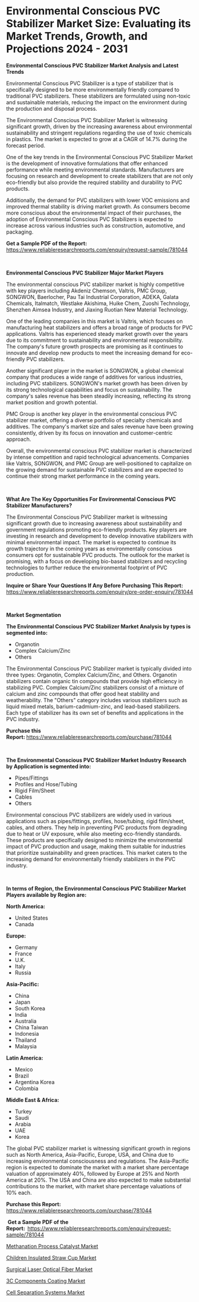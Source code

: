<p><h1>Environmental Conscious PVC Stabilizer Market Size: Evaluating its Market Trends, Growth, and Projections 2024 - 2031</h1></p><p><strong>Environmental Conscious PVC Stabilizer Market Analysis and Latest Trends</strong></p>
<p><p>Environmental Conscious PVC Stabilizer is a type of stabilizer that is specifically designed to be more environmentally friendly compared to traditional PVC stabilizers. These stabilizers are formulated using non-toxic and sustainable materials, reducing the impact on the environment during the production and disposal process.</p><p>The Environmental Conscious PVC Stabilizer Market is witnessing significant growth, driven by the increasing awareness about environmental sustainability and stringent regulations regarding the use of toxic chemicals in plastics. The market is expected to grow at a CAGR of 14.7% during the forecast period.</p><p>One of the key trends in the Environmental Conscious PVC Stabilizer Market is the development of innovative formulations that offer enhanced performance while meeting environmental standards. Manufacturers are focusing on research and development to create stabilizers that are not only eco-friendly but also provide the required stability and durability to PVC products.</p><p>Additionally, the demand for PVC stabilizers with lower VOC emissions and improved thermal stability is driving market growth. As consumers become more conscious about the environmental impact of their purchases, the adoption of Environmental Conscious PVC Stabilizers is expected to increase across various industries such as construction, automotive, and packaging.</p></p>
<p><strong>Get a Sample PDF of the Report:&nbsp;</strong> <a href="https://www.reliableresearchreports.com/enquiry/request-sample/781044">https://www.reliableresearchreports.com/enquiry/request-sample/781044</a></p>
<p>&nbsp;</p>
<p><strong>Environmental Conscious PVC Stabilizer Major Market Players</strong></p>
<p><p>The environmental conscious PVC stabilizer market is highly competitive with key players including Akdeniz Chemson, Valtris, PMC Group, SONGWON, Baerlocher, Pau Tai Industrial Corporation, ADEKA, Galata Chemicals, Italmatch, Westlake Akishima, Huike Chem, Zuoshi Technology, Shenzhen Aimsea Industry, and Jiaxing Ruotian New Material Technology.</p><p>One of the leading companies in this market is Valtris, which focuses on manufacturing heat stabilizers and offers a broad range of products for PVC applications. Valtris has experienced steady market growth over the years due to its commitment to sustainability and environmental responsibility. The company's future growth prospects are promising as it continues to innovate and develop new products to meet the increasing demand for eco-friendly PVC stabilizers.</p><p>Another significant player in the market is SONGWON, a global chemical company that produces a wide range of additives for various industries, including PVC stabilizers. SONGWON's market growth has been driven by its strong technological capabilities and focus on sustainability. The company's sales revenue has been steadily increasing, reflecting its strong market position and growth potential.</p><p>PMC Group is another key player in the environmental conscious PVC stabilizer market, offering a diverse portfolio of specialty chemicals and additives. The company's market size and sales revenue have been growing consistently, driven by its focus on innovation and customer-centric approach.</p><p>Overall, the environmental conscious PVC stabilizer market is characterized by intense competition and rapid technological advancements. Companies like Valtris, SONGWON, and PMC Group are well-positioned to capitalize on the growing demand for sustainable PVC stabilizers and are expected to continue their strong market performance in the coming years.</p></p>
<p>&nbsp;</p>
<p><strong>What Are The Key Opportunities For Environmental Conscious PVC Stabilizer Manufacturers?</strong></p>
<p><p>The Environmental Conscious PVC Stabilizer market is witnessing significant growth due to increasing awareness about sustainability and government regulations promoting eco-friendly products. Key players are investing in research and development to develop innovative stabilizers with minimal environmental impact. The market is expected to continue its growth trajectory in the coming years as environmentally conscious consumers opt for sustainable PVC products. The outlook for the market is promising, with a focus on developing bio-based stabilizers and recycling technologies to further reduce the environmental footprint of PVC production.</p></p>
<p><strong>Inquire or Share Your Questions If Any Before Purchasing This Report:</strong> <a href="https://www.reliableresearchreports.com/enquiry/pre-order-enquiry/781044">https://www.reliableresearchreports.com/enquiry/pre-order-enquiry/781044</a></p>
<p>&nbsp;</p>
<p><strong>Market Segmentation</strong></p>
<p><strong>The Environmental Conscious PVC Stabilizer Market Analysis by types is segmented into:</strong></p>
<p><ul><li>Organotin</li><li>Complex Calcium/Zinc</li><li>Others</li></ul></p>
<p><p>The Environmental Conscious PVC Stabilizer market is typically divided into three types: Organotin, Complex Calcium/Zinc, and Others. Organotin stabilizers contain organic tin compounds that provide high efficiency in stabilizing PVC. Complex Calcium/Zinc stabilizers consist of a mixture of calcium and zinc compounds that offer good heat stability and weatherability. The "Others" category includes various stabilizers such as liquid mixed metals, barium-cadmium-zinc, and lead-based stabilizers. Each type of stabilizer has its own set of benefits and applications in the PVC industry.</p></p>
<p><strong>Purchase this Report:&nbsp;</strong><a href="https://www.reliableresearchreports.com/purchase/781044">https://www.reliableresearchreports.com/purchase/781044</a></p>
<p>&nbsp;</p>
<p><strong>The Environmental Conscious PVC Stabilizer Market Industry Research by Application is segmented into:</strong></p>
<p><ul><li>Pipes/Fittings</li><li>Profiles and Hose/Tubing</li><li>Rigid Film/Sheet</li><li>Cables</li><li>Others</li></ul></p>
<p><p>Environmental conscious PVC stabilizers are widely used in various applications such as pipes/fittings, profiles, hose/tubing, rigid film/sheet, cables, and others. They help in preventing PVC products from degrading due to heat or UV exposure, while also meeting eco-friendly standards. These products are specifically designed to minimize the environmental impact of PVC production and usage, making them suitable for industries that prioritize sustainability and green practices. This market caters to the increasing demand for environmentally friendly stabilizers in the PVC industry.</p></p>
<p>&nbsp;</p>
<p><strong>In terms of Region, the Environmental Conscious PVC Stabilizer Market Players available by Region are:</strong></p>
<p>
    <p> <strong> North America: </strong>
        <ul>
            <li>United States</li>
            <li>Canada</li>
        </ul>
        </p> 
    <p> <strong> Europe: </strong>
        <ul>
            <li>Germany</li>
            <li>France</li>
            <li>U.K.</li>
            <li>Italy</li>
            <li>Russia</li>
        </ul>
        </p> 
    <p> <strong> Asia-Pacific: </strong>
        <ul>
            <li>China</li>
            <li>Japan</li>
            <li>South Korea</li>
            <li>India</li>
            <li>Australia</li>
            <li>China Taiwan</li>
            <li>Indonesia</li>
            <li>Thailand</li>
            <li>Malaysia</li>
        </ul>
        </p> 
    <p> <strong> Latin America: </strong>
        <ul>
            <li>Mexico</li>
            <li>Brazil</li>
            <li>Argentina Korea</li>
            <li>Colombia</li>
        </ul>
        </p> 
    <p> <strong> Middle East & Africa: </strong>
        <ul>
            <li>Turkey</li>
            <li>Saudi</li>
            <li>Arabia</li>
            <li>UAE</li>
            <li>Korea</li>
        </ul>
    </p>
    </p>
<p><p>The global PVC stabilizer market is witnessing significant growth in regions such as North America, Asia-Pacific, Europe, USA, and China due to increasing environmental consciousness and regulations. The Asia-Pacific region is expected to dominate the market with a market share percentage valuation of approximately 40%, followed by Europe at 25% and North America at 20%. The USA and China are also expected to make substantial contributions to the market, with market share percentage valuations of 10% each.</p></p>
<p><strong>Purchase this Report: </strong><a href="https://www.reliableresearchreports.com/purchase/781044">https://www.reliableresearchreports.com/purchase/781044</a></p>
<p>&nbsp;<strong>Get a Sample PDF of the Report:&nbsp;&nbsp;</strong><a href="https://www.reliableresearchreports.com/enquiry/request-sample/781044">https://www.reliableresearchreports.com/enquiry/request-sample/781044</a></p>
<p><strong></strong></p>
<p><p><a href="https://github.com/jsmusil/Market-Research-Report-List-2/blob/main/methanation-process-catalyst-market.md">Methanation Process Catalyst Market</a></p><p><a href="https://github.com/yemakinde/Market-Research-Report-List-1/blob/main/children-insulated-straw-cup-market.md">Children Insulated Straw Cup Market</a></p><p><a href="https://issuu.com/reportprime-2/docs/surgical-laser-optical-fiber-market-size-2030.pptx">Surgical Laser Optical Fiber Market</a></p><p><a href="https://github.com/bmorecock/Market-Research-Report-List-2/blob/main/3c-components-coating-market.md">3C Components Coating Market</a></p><p><a href="https://issuu.com/reportprime-2/docs/cell-separation-systems-market-size-2030.pptx">Cell Separation Systems Market</a></p></p>